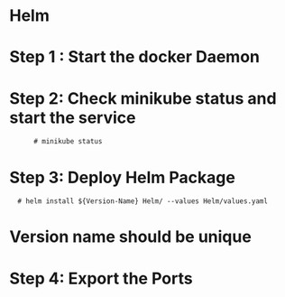 # Helm

# Step 1 : Start the docker Daemon
# Step 2: Check minikube status and start the service
          # minikube status
# Step 3: Deploy Helm Package 
      # helm install ${Version-Name} Helm/ --values Helm/values.yaml
   # Version name should be unique
# Step 4: Export the Ports
